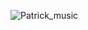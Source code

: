 ![Patrick_music](https://user-images.githubusercontent.com/96076243/223068914-e22fcacc-fb42-43e1-b29a-e296829336e7.gif)
